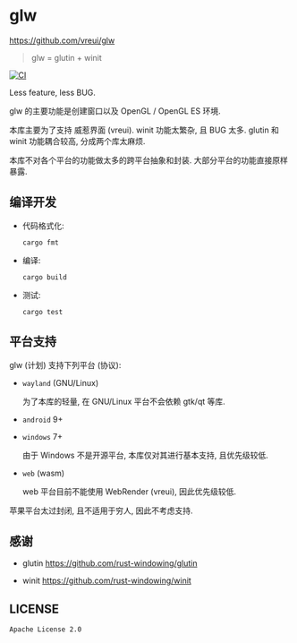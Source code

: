 # glw
<https://github.com/vreui/glw>

> glw = glutin + winit

[![CI](https://github.com/vreui/glw/actions/workflows/ci.yml/badge.svg)](https://github.com/vreui/glw/actions)

Less feature, less BUG.

glw 的主要功能是创建窗口以及 OpenGL / OpenGL ES 环境.

本库主要为了支持 威惹界面 (vreui).
winit 功能太繁杂, 且 BUG 太多.
glutin 和 winit 功能耦合较高, 分成两个库太麻烦.

本库不对各个平台的功能做太多的跨平台抽象和封装.
大部分平台的功能直接原样暴露.


## 编译开发

+ 代码格式化:

  ```
  cargo fmt
  ```

+ 编译:

  ```
  cargo build
  ```

+ 测试:

  ```
  cargo test
  ```


## 平台支持

glw (计划) 支持下列平台 (协议):

+ `wayland` (GNU/Linux)

  为了本库的轻量, 在 GNU/Linux 平台不会依赖 gtk/qt 等库.

+ `android` 9+

+ `windows` 7+

  由于 Windows 不是开源平台, 本库仅对其进行基本支持, 且优先级较低.

+ `web` (wasm)

  web 平台目前不能使用 WebRender (vreui), 因此优先级较低.

苹果平台太过封闭, 且不适用于穷人, 因此不考虑支持.


## 感谢

+ glutin
  <https://github.com/rust-windowing/glutin>

+ winit
  <https://github.com/rust-windowing/winit>


## LICENSE

`Apache License 2.0`
